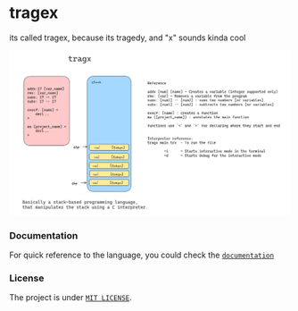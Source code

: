 # tragex
its called tragex, because its tragedy, and "x" sounds kinda cool

<img src="images/tragex.png" />

### Documentation
For quick reference to the language, you could check the [`documentation`](/docs/index.md)

### License
The project is under [`MIT LICENSE`](/LICENSE).